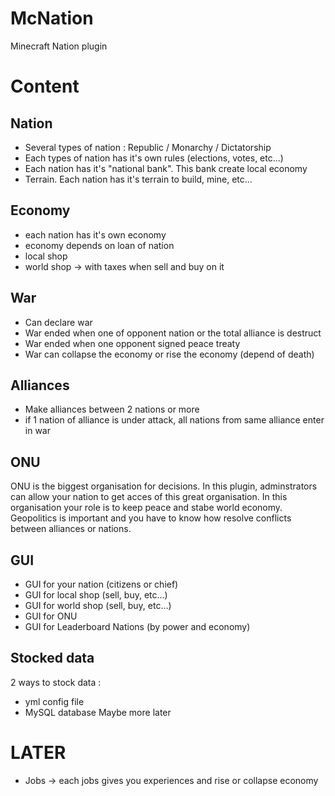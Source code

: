 # McNation
Minecraft Nation plugin

# Content

## Nation
- Several types of nation : Republic / Monarchy / Dictatorship
- Each types of nation has it's own rules (elections, votes, etc...)
- Each nation has it's "national bank". This bank create local economy
- Terrain. Each nation has it's terrain to build, mine, etc...

## Economy
- each nation has it's own economy
- economy depends on loan of nation
- local shop
- world shop -> with taxes when sell and buy on it

## War
- Can declare war
- War ended when one of opponent nation or the total alliance is destruct
- War ended when one opponent signed peace treaty
- War can collapse the economy or rise the economy (depend of death)

## Alliances
- Make alliances between 2 nations or more
- if 1 nation of alliance is under attack, all nations from same alliance enter in war

## ONU
ONU is the biggest organisation for decisions. In this plugin, adminstrators can allow your nation to get acces of this great organisation.
In this organisation your role is to keep peace and stabe world economy.
Geopolitics is important and you have to know how resolve conflicts between alliances or nations.

## GUI
- GUI for your nation (citizens or chief)
- GUI for local shop (sell, buy, etc...)
- GUI for world shop (sell, buy, etc...)
- GUI for ONU
- GUI for Leaderboard Nations (by power and economy)

## Stocked data
2 ways to stock data :
- yml config file
- MySQL database
Maybe more later

# LATER
- Jobs -> each jobs gives you experiences and rise or collapse economy
